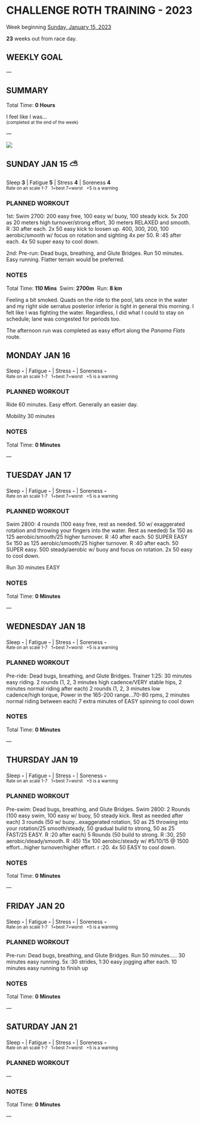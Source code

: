 # CHALLENGE ROTH TRAINING - 2023
Week beginning [Sunday, January 15, 2023](javascript:flick('sun');)

**23** weeks out from race day.

## WEEKLY GOAL
&mdash;

## SUMMARY
Total Time: **0 Hours**

I feel like I was...
<br /><sup>(completed at the end of the week)</sup>

&mdash;

![](/assets/jpg/II-9x550.jpeg)

## SUNDAY JAN 15 ⛅️
Sleep **3** | Fatigue **5** | Stress **4** | Soreness **4**
<sup><br />Rate on an scale 1-7 &nbsp; 1=best 7=worst &nbsp; +5 is a warning</sup>

### PLANNED WORKOUT
1st: Swim 2700:
200 easy free, 100 easy w/ buoy, 100 steady kick.
5x 200 as 20 meters high turnover/strong effort, 30 meters RELAXED and smooth. R :30 after each.
2x 50 easy kick to loosen up.
400, 300, 200, 100 aerobic/smooth w/ focus on rotation and sighting 4x per 50. R :45 after each.
4x 50 super easy to cool down. 

2nd: 
Pre-run: Dead bugs, breathing, and Glute Bridges.
Run 50 minutes. Easy running. Flatter terrain would be preferred. 

### NOTES
Total Time: **110 Mins**  &nbsp;Swim: **2700m** &nbsp;Run: **8 km**

Feeling a bit smoked.  Quads on the ride to the pool, lats once in the water and my right side serratus posterior inferior is tight in general this morning.  I felt like I was fighting the water.  Regardless, I did what I could to stay on schedule; lane was congested for periods too.

The afternoon run was completed as easy effort along the _Panama Flats_ route.

<!---->
## MONDAY JAN 16
Sleep **-** | Fatigue **-** | Stress **-** | Soreness **-**
<sup><br />Rate on an scale 1-7 &nbsp; 1=best 7=worst &nbsp; +5 is a warning</sup>

### PLANNED WORKOUT
Ride 60 minutes. Easy effort. Generally an easier day. 

Mobility 30 minutes

### NOTES
Total Time: **0 Minutes**

&mdash;  

<!---->
## TUESDAY JAN 17
Sleep **-** | Fatigue **-** | Stress **-** | Soreness **-**
<sup><br />Rate on an scale 1-7 &nbsp; 1=best 7=worst &nbsp; +5 is a warning</sup>

### PLANNED WORKOUT
Swim 2800: 
4 rounds (100 easy free, rest as needed. 50 w/ exaggerated rotation and throwing your fingers into the water. Rest as needed) 
5x 150 as 125 aerobic/smooth/25 higher turnover. R :40 after each. 
50 SUPER EASY
5x 150 as 125 aerobic/smooth/25 higher turnover. R :40 after each.
50 SUPER easy. 
500 steady/aerobic w/ buoy and focus on rotation. 
2x 50 easy to cool down. 

Run 30 minutes EASY  

### NOTES
Total Time: **0 Minutes**

&mdash;  

<!---->
## WEDNESDAY JAN 18
Sleep **-** | Fatigue **-** | Stress **-** | Soreness **-**
<sup><br />Rate on an scale 1-7 &nbsp; 1=best 7=worst &nbsp; +5 is a warning</sup>

### PLANNED WORKOUT
Pre-ride: Dead bugs, breathing, and Glute Bridges.
Trainer 1:25:
30 minutes easy riding.
2 rounds (1, 2, 3 minutes high cadence/VERY stable hips, 2 minutes normal riding after each)
2 rounds (1, 2, 3 minutes low cadence/high torque, Power in the 165-200 range...70-80 rpms, 2 minutes normal riding between each)
7 extra minutes of EASY spinning to cool down

### NOTES
Total Time: **0 Minutes**

&mdash;  

<!---->
## THURSDAY JAN 19
Sleep **-** | Fatigue **-** | Stress **-** | Soreness **-**
<sup><br />Rate on an scale 1-7 &nbsp; 1=best 7=worst &nbsp; +5 is a warning</sup>

### PLANNED WORKOUT
Pre-swim: Dead bugs, breathing, and Glute Bridges.
Swim 2800:
2 Rounds (100 easy swim, 100 easy w/ buoy, 50 steady kick. Rest as needed after each)
3 rounds (50 w/ buoy...exaggerated rotation, 50 as 25 throwing into your rotation/25 smooth/steady, 50 gradual build to strong, 50 as 25 FAST/25 EASY. R :20 after each)
5 Rounds (50 build to strong. R :30, 250 aerobic/steady/smooth. R :45)
15x 100 aerobic/steady w/ #5/10/15 @ 1500 effort...higher turnover/higher effort. r :20. 
4x 50 EASY to cool down.

### NOTES
Total Time: **0 Minutes**

&mdash;  

<!---->
## FRIDAY JAN 20
Sleep **-** | Fatigue **-** | Stress **-** | Soreness **-**
<sup><br />Rate on an scale 1-7 &nbsp; 1=best 7=worst &nbsp; +5 is a warning</sup>

### PLANNED WORKOUT
Pre-run: Dead bugs, breathing, and Glute Bridges.
Run 50 minutes.....
30 minutes easy running. 
5x :30 strides, 1:30 easy jogging after each. 
10 minutes easy running to finish up

### NOTES
Total Time: **0 Minutes**

&mdash;  

<!---->
## SATURDAY JAN 21
Sleep **-** | Fatigue **-** | Stress **-** | Soreness **-**
<sup><br />Rate on an scale 1-7 &nbsp; 1=best 7=worst &nbsp; +5 is a warning</sup>

### PLANNED WORKOUT
&mdash;  

### NOTES
Total Time: **0 Minutes**

&mdash;  
